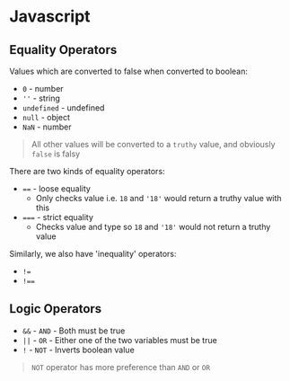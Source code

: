 # **Javascript**

## **Equality Operators**

Values which are converted to false when converted to boolean:

* `0` - number
* `''` - string
* `undefined` - undefined
* `null` - object
* `NaN` - number

> All other values will be converted to a `truthy` value, and obviously `false` is falsy

There are two kinds of equality operators:

* `==` - loose equality
  * Only checks value i.e. `18` and `'18'` would return a truthy value with this
* `===` - strict equality
  * Checks value and type so `18` and `'18'` would not return a truthy value

Similarly, we also have 'inequality' operators:

* `!=`
* `!==`

## **Logic Operators**

* `&&` - `AND` - Both must be true
* `||` - `OR` - Either one of the two variables must be true
* `!` - `NOT` - Inverts boolean value

> `NOT` operator has more preference than `AND` or `OR`
